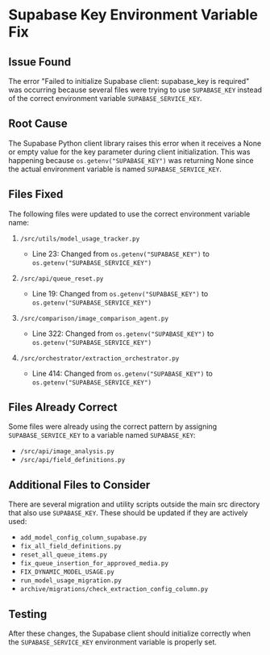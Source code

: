 # Supabase Key Environment Variable Fix

## Issue Found
The error "Failed to initialize Supabase client: supabase_key is required" was occurring because several files were trying to use `SUPABASE_KEY` instead of the correct environment variable `SUPABASE_SERVICE_KEY`.

## Root Cause
The Supabase Python client library raises this error when it receives a None or empty value for the key parameter during client initialization. This was happening because `os.getenv("SUPABASE_KEY")` was returning None since the actual environment variable is named `SUPABASE_SERVICE_KEY`.

## Files Fixed
The following files were updated to use the correct environment variable name:

1. `/src/utils/model_usage_tracker.py`
   - Line 23: Changed from `os.getenv("SUPABASE_KEY")` to `os.getenv("SUPABASE_SERVICE_KEY")`

2. `/src/api/queue_reset.py`
   - Line 19: Changed from `os.getenv("SUPABASE_KEY")` to `os.getenv("SUPABASE_SERVICE_KEY")`

3. `/src/comparison/image_comparison_agent.py`
   - Line 322: Changed from `os.getenv("SUPABASE_KEY")` to `os.getenv("SUPABASE_SERVICE_KEY")`

4. `/src/orchestrator/extraction_orchestrator.py`
   - Line 414: Changed from `os.getenv("SUPABASE_KEY")` to `os.getenv("SUPABASE_SERVICE_KEY")`

## Files Already Correct
Some files were already using the correct pattern by assigning `SUPABASE_SERVICE_KEY` to a variable named `SUPABASE_KEY`:
- `/src/api/image_analysis.py`
- `/src/api/field_definitions.py`

## Additional Files to Consider
There are several migration and utility scripts outside the main src directory that also use `SUPABASE_KEY`. These should be updated if they are actively used:
- `add_model_config_column_supabase.py`
- `fix_all_field_definitions.py`
- `reset_all_queue_items.py`
- `fix_queue_insertion_for_approved_media.py`
- `FIX_DYNAMIC_MODEL_USAGE.py`
- `run_model_usage_migration.py`
- `archive/migrations/check_extraction_config_column.py`

## Testing
After these changes, the Supabase client should initialize correctly when the `SUPABASE_SERVICE_KEY` environment variable is properly set.